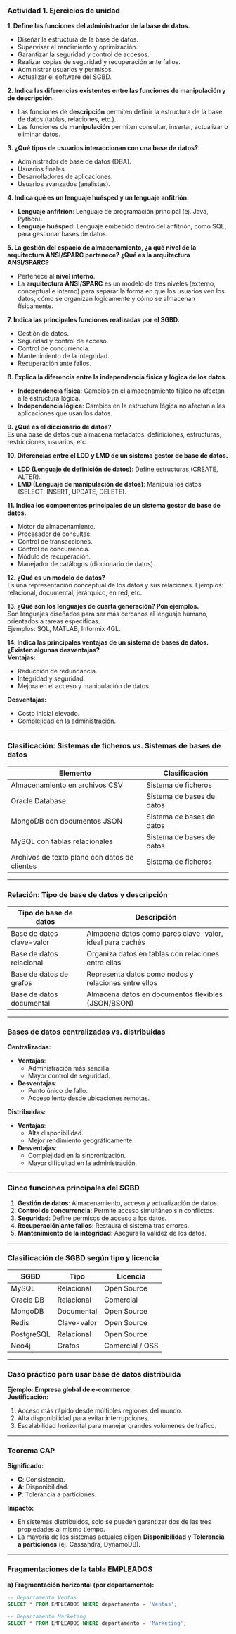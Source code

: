 ### Actividad 1. Ejercicios de unidad

**1. Define las funciones del administrador de la base de datos.**  
- Diseñar la estructura de la base de datos.  
- Supervisar el rendimiento y optimización.  
- Garantizar la seguridad y control de accesos.  
- Realizar copias de seguridad y recuperación ante fallos.  
- Administrar usuarios y permisos.  
- Actualizar el software del SGBD.

**2. Indica las diferencias existentes entre las funciones de manipulación y de descripción.**  
- Las funciones de **descripción** permiten definir la estructura de la base de datos (tablas, relaciones, etc.).  
- Las funciones de **manipulación** permiten consultar, insertar, actualizar o eliminar datos.

**3. ¿Qué tipos de usuarios interaccionan con una base de datos?**  
- Administrador de base de datos (DBA).  
- Usuarios finales.  
- Desarrolladores de aplicaciones.  
- Usuarios avanzados (analistas).

**4. Indica qué es un lenguaje huésped y un lenguaje anfitrión.**  
- **Lenguaje anfitrión**: Lenguaje de programación principal (ej. Java, Python).  
- **Lenguaje huésped**: Lenguaje embebido dentro del anfitrión, como SQL, para gestionar bases de datos.

**5. La gestión del espacio de almacenamiento, ¿a qué nivel de la arquitectura ANSI/SPARC pertenece? ¿Qué es la arquitectura ANSI/SPARC?**  
- Pertenece al **nivel interno**.  
- La **arquitectura ANSI/SPARC** es un modelo de tres niveles (externo, conceptual e interno) para separar la forma en que los usuarios ven los datos, cómo se organizan lógicamente y cómo se almacenan físicamente.

**7. Indica las principales funciones realizadas por el SGBD.**  
- Gestión de datos.  
- Seguridad y control de acceso.  
- Control de concurrencia.  
- Mantenimiento de la integridad.  
- Recuperación ante fallos.

**8. Explica la diferencia entre la independencia física y lógica de los datos.**  
- **Independencia física**: Cambios en el almacenamiento físico no afectan a la estructura lógica.  
- **Independencia lógica**: Cambios en la estructura lógica no afectan a las aplicaciones que usan los datos.

**9. ¿Qué es el diccionario de datos?**  
Es una base de datos que almacena metadatos: definiciones, estructuras, restricciones, usuarios, etc.

**10. Diferencias entre el LDD y LMD de un sistema gestor de base de datos.**  
- **LDD (Lenguaje de definición de datos)**: Define estructuras (CREATE, ALTER).  
- **LMD (Lenguaje de manipulación de datos)**: Manipula los datos (SELECT, INSERT, UPDATE, DELETE).

**11. Indica los componentes principales de un sistema gestor de base de datos.**  
- Motor de almacenamiento.  
- Procesador de consultas.  
- Control de transacciones.  
- Control de concurrencia.  
- Módulo de recuperación.  
- Manejador de catálogos (diccionario de datos).

**12. ¿Qué es un modelo de datos?**  
Es una representación conceptual de los datos y sus relaciones. Ejemplos: relacional, documental, jerárquico, en red, etc.

**13. ¿Qué son los lenguajes de cuarta generación? Pon ejemplos.**  
Son lenguajes diseñados para ser más cercanos al lenguaje humano, orientados a tareas específicas.  
Ejemplos: SQL, MATLAB, Informix 4GL.

**14. Indica las principales ventajas de un sistema de bases de datos. ¿Existen algunas desventajas?**  
**Ventajas:**  
- Reducción de redundancia.  
- Integridad y seguridad.  
- Mejora en el acceso y manipulación de datos.  

**Desventajas:**  
- Costo inicial elevado.  
- Complejidad en la administración.

---

### Clasificación: Sistemas de ficheros vs. Sistemas de bases de datos

| Elemento                                      | Clasificación               |
|----------------------------------------------|-----------------------------|
| Almacenamiento en archivos CSV               | Sistema de ficheros         |
| Oracle Database                               | Sistema de bases de datos   |
| MongoDB con documentos JSON                   | Sistema de bases de datos   |
| MySQL con tablas relacionales                 | Sistema de bases de datos   |
| Archivos de texto plano con datos de clientes| Sistema de ficheros         |

---

### Relación: Tipo de base de datos y descripción

| Tipo de base de datos        | Descripción                                                 |
|-----------------------------|-------------------------------------------------------------|
| Base de datos clave-valor   | Almacena datos como pares clave-valor, ideal para cachés    |
| Base de datos relacional    | Organiza datos en tablas con relaciones entre ellas         |
| Base de datos de grafos     | Representa datos como nodos y relaciones entre ellos        |
| Base de datos documental    | Almacena datos en documentos flexibles (JSON/BSON)          |

---

### Bases de datos centralizadas vs. distribuidas

**Centralizadas:**  
- **Ventajas**:  
  - Administración más sencilla.  
  - Mayor control de seguridad.  
- **Desventajas**:  
  - Punto único de fallo.  
  - Acceso lento desde ubicaciones remotas.

**Distribuidas:**  
- **Ventajas**:  
  - Alta disponibilidad.  
  - Mejor rendimiento geográficamente.  
- **Desventajas**:  
  - Complejidad en la sincronización.  
  - Mayor dificultad en la administración.

---

### Cinco funciones principales del SGBD

1. **Gestión de datos**: Almacenamiento, acceso y actualización de datos.  
2. **Control de concurrencia**: Permite acceso simultáneo sin conflictos.  
3. **Seguridad**: Define permisos de acceso a los datos.  
4. **Recuperación ante fallos**: Restaura el sistema tras errores.  
5. **Mantenimiento de la integridad**: Asegura la validez de los datos.

---

### Clasificación de SGBD según tipo y licencia

| SGBD         | Tipo             | Licencia        |
|--------------|------------------|-----------------|
| MySQL        | Relacional        | Open Source     |
| Oracle DB    | Relacional        | Comercial       |
| MongoDB      | Documental        | Open Source     |
| Redis        | Clave-valor       | Open Source     |
| PostgreSQL   | Relacional        | Open Source     |
| Neo4j        | Grafos            | Comercial / OSS |

---

### Caso práctico para usar base de datos distribuida

**Ejemplo: Empresa global de e-commerce.**  
**Justificación:**  
1. Acceso más rápido desde múltiples regiones del mundo.  
2. Alta disponibilidad para evitar interrupciones.  
3. Escalabilidad horizontal para manejar grandes volúmenes de tráfico.

---

### Teorema CAP

**Significado:**  
- **C**: Consistencia.  
- **A**: Disponibilidad.  
- **P**: Tolerancia a particiones.  

**Impacto:**  
- En sistemas distribuidos, solo se pueden garantizar dos de las tres propiedades al mismo tiempo.  
- La mayoría de los sistemas actuales eligen **Disponibilidad** y **Tolerancia a particiones** (ej. Cassandra, DynamoDB).

---

### Fragmentaciones de la tabla EMPLEADOS

**a) Fragmentación horizontal (por departamento):**  
```sql
-- Departamento Ventas
SELECT * FROM EMPLEADOS WHERE departamento = 'Ventas';

-- Departamento Marketing
SELECT * FROM EMPLEADOS WHERE departamento = 'Marketing';
